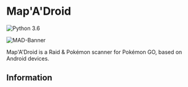 # Map'A'Droid
![Python 3.6](https://img.shields.io/badge/python-3.6-blue.svg)

![MAD-Banner](static/banner_small_web.png)

Map'A'Droid is a Raid & Pokémon scanner for Pokémon GO, based on Android devices.

## Information

